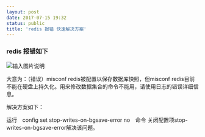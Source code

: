 ```yaml
---
layout: post
date: 2017-07-15 19:32
status: public
title: 'redis 报错 快速解决方案'
---
```


### redis 报错如下

![输入图片说明](https://static.oschina.net/uploads/img/201707/13143157_SKZg.png "在这里输入图片标题")

大意为：（错误）misconf redis被配置以保存数据库快照，但misconf redis目前不能在硬盘上持久化。用来修改数据集合的命令不能用，请使用日志的错误详细信息。

解决方案如下：

运行　config set stop-writes-on-bgsave-error no　命令
关闭配置项stop-writes-on-bgsave-error解决该问题。

